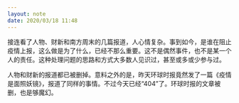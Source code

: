 ```yaml
---
layout: note
date: 2020/03/18 11:48
---
```


接连看了人物、财新和南方周末的几篇报道，人心情复杂。事到如今，是谁在阻止疫情上报，这么做是为了什么，已经不那么重要。这不是偶然事件，也不是某一个人的责任。这种处理问题的思路和方式大多数人见识过，甚至或多或少参与过。

人物和财新的报道都已被删掉。意料之外的是，昨天环球时报竟然发了一篇《疫情是面照妖镜》，报道了同样的事情。不过今天已经“404”了。环球时报的文章被删，也是够魔幻。

